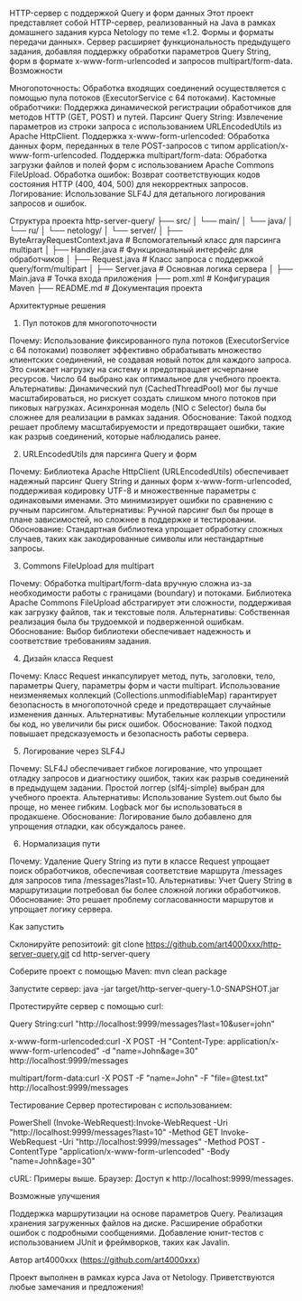 HTTP-сервер с поддержкой Query и форм данных
Этот проект представляет собой HTTP-сервер, реализованный на Java в рамках домашнего задания курса Netology по теме «1.2. Формы и форматы передачи данных». Сервер расширяет функциональность предыдущего задания, добавляя поддержку обработки параметров Query String, форм в формате x-www-form-urlencoded и запросов multipart/form-data.
Возможности

Многопоточность: Обработка входящих соединений осуществляется с помощью пула потоков (ExecutorService с 64 потоками).
Кастомные обработчики: Поддержка динамической регистрации обработчиков для методов HTTP (GET, POST) и путей.
Парсинг Query String: Извлечение параметров из строки запроса с использованием URLEncodedUtils из Apache HttpClient.
Поддержка x-www-form-urlencoded: Обработка данных форм, переданных в теле POST-запросов с типом application/x-www-form-urlencoded.
Поддержка multipart/form-data: Обработка загрузки файлов и полей форм с использованием Apache Commons FileUpload.
Обработка ошибок: Возврат соответствующих кодов состояния HTTP (400, 404, 500) для некорректных запросов.
Логирование: Использование SLF4J для детального логирования запросов и ошибок.

Структура проекта
http-server-query/
├── src/
│   └── main/
│       └── java/
│           └── ru/
│               └── netology/
│                   └── server/
│                       ├── ByteArrayRequestContext.java  # Вспомогательный класс для парсинга multipart
│                       ├── Handler.java                # Функциональный интерфейс для обработчиков
│                       ├── Request.java               # Класс запроса с поддержкой query/form/multipart
│                       ├── Server.java               # Основная логика сервера
│                       ├── Main.java                 # Точка входа приложения
├── pom.xml                                          # Конфигурация Maven
├── README.md                                       # Документация проекта

Архитектурные решения
1. Пул потоков для многопоточности

Почему: Использование фиксированного пула потоков (ExecutorService с 64 потоками) позволяет эффективно обрабатывать множество клиентских соединений, не создавая новый поток для каждого запроса. Это снижает нагрузку на систему и предотвращает исчерпание ресурсов. Число 64 выбрано как оптимальное для учебного проекта.
Альтернативы: Динамический пул (CachedThreadPool) мог бы лучше масштабироваться, но рискует создать слишком много потоков при пиковых нагрузках. Асинхронная модель (NIO с Selector) была бы сложнее для реализации в рамках задания.
Обоснование: Такой подход решает проблему масштабируемости и предотвращает ошибки, такие как разрыв соединений, которые наблюдались ранее.

2. URLEncodedUtils для парсинга Query и форм

Почему: Библиотека Apache HttpClient (URLEncodedUtils) обеспечивает надежный парсинг Query String и данных форм x-www-form-urlencoded, поддерживая кодировку UTF-8 и множественные параметры с одинаковыми именами. Это минимизирует ошибки по сравнению с ручным парсингом.
Альтернативы: Ручной парсинг был бы проще в плане зависимостей, но сложнее в поддержке и тестировании.
Обоснование: Стандартная библиотека упрощает обработку сложных случаев, таких как закодированные символы или нестандартные запросы.

3. Commons FileUpload для multipart

Почему: Обработка multipart/form-data вручную сложна из-за необходимости работы с границами (boundary) и потоками. Библиотека Apache Commons FileUpload абстрагирует эти сложности, поддерживая как загрузку файлов, так и текстовые поля.
Альтернативы: Собственная реализация была бы трудоемкой и подверженной ошибкам.
Обоснование: Выбор библиотеки обеспечивает надежность и соответствие требованиям задания.

4. Дизайн класса Request

Почему: Класс Request инкапсулирует метод, путь, заголовки, тело, параметры Query, параметры форм и части multipart. Использование неизменяемых коллекций (Collections.unmodifiableMap) гарантирует безопасность в многопоточной среде и предотвращает случайные изменения данных.
Альтернативы: Мутабельные коллекции упростили бы код, но увеличили бы риск ошибок.
Обоснование: Такой подход повышает предсказуемость и безопасность работы сервера.

5. Логирование через SLF4J

Почему: SLF4J обеспечивает гибкое логирование, что упрощает отладку запросов и диагностику ошибок, таких как разрыв соединений в предыдущем задании. Простой логгер (slf4j-simple) выбран для учебного проекта.
Альтернативы: Использование System.out было бы проще, но менее гибким. Logback мог бы использоваться в продакшене.
Обоснование: Логирование было добавлено для упрощения отладки, как обсуждалось ранее.

6. Нормализация пути

Почему: Удаление Query String из пути в классе Request упрощает поиск обработчиков, обеспечивая соответствие маршрута /messages для запросов типа /messages?last=10.
Альтернативы: Учет Query String в маршрутизации потребовал бы более сложной логики обработчиков.
Обоснование: Это решает проблему согласованности маршрутов и упрощает логику сервера.

Как запустить

Склонируйте репозитоий:
git clone https://github.com/art4000xxx/http-server-query.git
cd http-server-query


Соберите проект с помощью Maven:
mvn clean package


Запустите сервер:
java -jar target/http-server-query-1.0-SNAPSHOT.jar


Протестируйте сервер с помощью curl:

Query String:curl "http://localhost:9999/messages?last=10&user=john"


x-www-form-urlencoded:curl -X POST -H "Content-Type: application/x-www-form-urlencoded" -d "name=John&age=30" http://localhost:9999/messages


multipart/form-data:curl -X POST -F "name=John" -F "file=@test.txt" http://localhost:9999/messages





Тестирование
Сервер протестирован с использованием:

PowerShell (Invoke-WebRequest):Invoke-WebRequest -Uri "http://localhost:9999/messages?last=10" -Method GET
Invoke-WebRequest -Uri "http://localhost:9999/messages" -Method POST -ContentType "application/x-www-form-urlencoded" -Body "name=John&age=30"


cURL: Примеры выше.
Браузер: Доступ к http://localhost:9999/messages.

Возможные улучшения

Поддержка маршрутизации на основе параметров Query.
Реализация хранения загруженных файлов на диске.
Расширение обработки ошибок с подробными сообщениями.
Добавление юнит-тестов с использованием JUnit и фреймворков, таких как Javalin.

Автор
art4000xxx (https://github.com/art4000xxx)

Проект выполнен в рамках курса Java от Netology. Приветствуются любые замечания и предложения!
